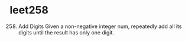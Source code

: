 # leet258
258. Add Digits  Given a non-negative integer num, repeatedly add all its digits until the result has only one digit.
